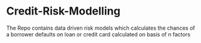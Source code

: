 # Credit-Risk-Modelling
The Repo contains data driven risk models which calculates the chances of a borrower defaults on loan or credit card calculated on basis of n factors
